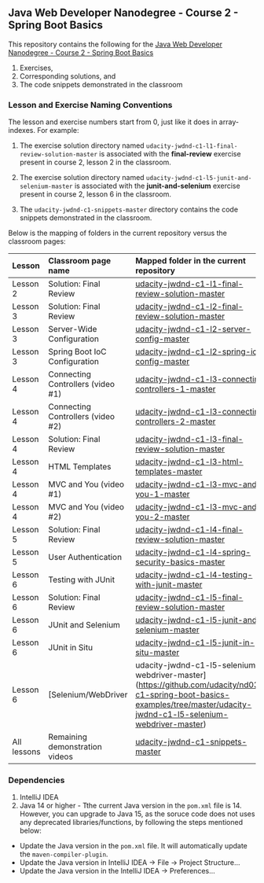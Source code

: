 ## Java Web Developer Nanodegree - Course 2 - Spring Boot Basics
This repository contains the following for the 
[Java Web Developer Nanodegree - Course 2 - Spring Boot Basics](https://www.udacity.com/course/java-developer-nanodegree--nd035)
1. Exercises, 
2. Corresponding solutions, and 
3. The code snippets demonstrated in the classroom

### Lesson and Exercise Naming Conventions
The lesson and exercise numbers start from 0, just like it does in array-indexes. For example:
1. The exercise solution directory named `udacity-jwdnd-c1-l1-final-review-solution-master` is associated with the **final-review** exercise present in course 2, lesson 2 in the classroom. 

1. The exercise solution directory named `udacity-jwdnd-c1-l5-junit-and-selenium-master` is associated with the **junit-and-selenium** exercise present in course 2, lesson 6 in the classroom. 

1. The `udacity-jwdnd-c1-snippets-master` directory contains the code snippets demonstrated in the classroom. 


Below is the mapping of folders in the current repository versus the classroom pages:

|Lesson| Classroom page name|Mapped folder in the current repository|
|:-----|:-----|:-----|
|Lesson 2|Solution: Final Review|[udacity-jwdnd-c1-l1-final-review-solution-master](https://github.com/udacity/nd035-c1-spring-boot-basics-examples/tree/master/udacity-jwdnd-c1-l1-final-review-solution-master)|
|Lesson 3|Solution: Final Review|[udacity-jwdnd-c1-l2-final-review-solution-master](https://github.com/udacity/nd035-c1-spring-boot-basics-examples/tree/master/udacity-jwdnd-c1-l2-final-review-solution-master)|
|Lesson 3|Server-Wide Configuration|[udacity-jwdnd-c1-l2-server-config-master](https://github.com/udacity/nd035-c1-spring-boot-basics-examples/tree/master/udacity-jwdnd-c1-l2-server-config-master)|
|Lesson 3|Spring Boot IoC Configuration|[udacity-jwdnd-c1-l2-spring-ioc-config-master](https://github.com/udacity/nd035-c1-spring-boot-basics-examples/tree/master/udacity-jwdnd-c1-l2-spring-ioc-config-master)|
|Lesson 4|Connecting Controllers (video #1)|[udacity-jwdnd-c1-l3-connecting-controllers-1-master](https://github.com/udacity/nd035-c1-spring-boot-basics-examples/tree/master/udacity-jwdnd-c1-l3-connecting-controllers-1-master)|
|Lesson 4|Connecting Controllers (video #2)|[udacity-jwdnd-c1-l3-connecting-controllers-2-master](https://github.com/udacity/nd035-c1-spring-boot-basics-examples/tree/master/udacity-jwdnd-c1-l3-connecting-controllers-2-master)|
|Lesson 4|Solution: Final Review|[udacity-jwdnd-c1-l3-final-review-solution-master](https://github.com/udacity/nd035-c1-spring-boot-basics-examples/tree/master/udacity-jwdnd-c1-l3-final-review-solution-master)|
|Lesson 4|HTML Templates|[udacity-jwdnd-c1-l3-html-templates-master](https://github.com/udacity/nd035-c1-spring-boot-basics-examples/tree/master/udacity-jwdnd-c1-l3-html-templates-master)|
|Lesson 4|MVC and You (video #1)|[udacity-jwdnd-c1-l3-mvc-and-you-1-master](https://github.com/udacity/nd035-c1-spring-boot-basics-examples/tree/master/udacity-jwdnd-c1-l3-mvc-and-you-1-master)|
|Lesson 4|MVC and You (video #2)|[udacity-jwdnd-c1-l3-mvc-and-you-2-master](https://github.com/udacity/nd035-c1-spring-boot-basics-examples/tree/master/udacity-jwdnd-c1-l3-mvc-and-you-2-master)|
|Lesson 5|Solution: Final Review|[udacity-jwdnd-c1-l4-final-review-solution-master](https://github.com/udacity/nd035-c1-spring-boot-basics-examples/tree/master/udacity-jwdnd-c1-l4-final-review-solution-master)|
|Lesson 5|User Authentication|[udacity-jwdnd-c1-l4-spring-security-basics-master](https://github.com/udacity/nd035-c1-spring-boot-basics-examples/tree/master/udacity-jwdnd-c1-l4-spring-security-basics-master)|
|Lesson 6|Testing with JUnit|[udacity-jwdnd-c1-l4-testing-with-junit-master](https://github.com/udacity/nd035-c1-spring-boot-basics-examples/tree/master/udacity-jwdnd-c1-l4-testing-with-junit-master)|
|Lesson 6|Solution: Final Review|[udacity-jwdnd-c1-l5-final-review-solution-master](https://github.com/udacity/nd035-c1-spring-boot-basics-examples/tree/master/udacity-jwdnd-c1-l5-final-review-solution-master)|
|Lesson 6|JUnit and Selenium|[udacity-jwdnd-c1-l5-junit-and-selenium-master](https://github.com/udacity/nd035-c1-spring-boot-basics-examples/tree/master/udacity-jwdnd-c1-l5-junit-and-selenium-master)|
|Lesson 6|JUnit in Situ|[udacity-jwdnd-c1-l5-junit-in-situ-master](https://github.com/udacity/nd035-c1-spring-boot-basics-examples/tree/master/udacity-jwdnd-c1-l5-junit-in-situ-master)|
|Lesson 6|[Selenium/WebDriver|udacity-jwdnd-c1-l5-selenium-webdriver-master](https://github.com/udacity/nd035-c1-spring-boot-basics-examples/tree/master/udacity-jwdnd-c1-l5-selenium-webdriver-master)|
|All lessons|Remaining demonstration videos |[udacity-jwdnd-c1-snippets-master](https://github.com/udacity/nd035-c1-spring-boot-basics-examples/tree/master/udacity-jwdnd-c1-snippets-master)|



### Dependencies
1. IntelliJ IDEA
2. Java 14 or higher - Tthe current Java version in the `pom.xml` file is 14. However, you can upgrade to Java 15, as the soruce code does not uses any deprecated libraries/functions, by following the steps mentioned below:
 * Update the Java version in the `pom.xml` file. It will automatically update the `maven-compiler-plugin`. 
 * Update the Java version in IntelliJ IDEA &#8594; File &#8594; Project Structure...
 * Update the Java version in the IntelliJ IDEA &#8594; Preferences...

